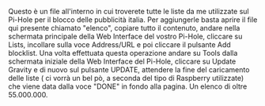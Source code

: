Questo è un file all'interno in cui troverete tutte le liste da me utilizzate sul Pi-Hole per il blocco delle pubblicità italia.
Per aggiungerle basta aprire il file qui presente chiamato "elenco", copiare tutto il contenuto, andare nella schermata principale della Web Interface del vostro Pi-Hole, cliccare su Lists, incollare sulla voce Address/URL e poi cliccare il pulsante Add blocklist.
Una volta effettuata questa operazione andare su Tools dalla schermata iniziale della Web Interface del Pi-Hole, cliccare su Update Gravity e di nuovo sul pulsante UPDATE, attendere la fine del caricamento delle liste ( ci vorrà un bel pò, a seconda del tipo di Raspberry utilizzate) che viene data dalla voce "DONE" in fondo alla pagina.
Un elenco di oltre 55.000.000.
